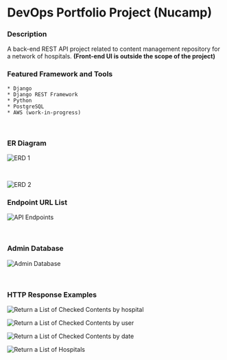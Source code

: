 # DevOps Portfolio Project (Nucamp)

### Description

A back-end REST API project related to content management repository for a network of hospitals.
**(Front-end UI is outside the scope of the project)**


### Featured Framework and Tools

    * Django 
    * Django REST Framework
    * Python
    * PostgreSQL
    * AWS (work-in-progress)
    
&nbsp;&nbsp;&nbsp;
### ER Diagram 
![ERD 1](file:///C:/Users/14159/Desktop/NucampFolder/Backend%20Python/3-DevOps/week2/Portfolio%20Project/ER%20Diagram/ERD_1.jpg)

&nbsp;&nbsp;&nbsp;

![ERD 2](file:///C:/Users/14159/Desktop/NucampFolder/Backend%20Python/3-DevOps/week2/Portfolio%20Project/ER%20Diagram/ERD_2.jpg)


### Endpoint URL List
![API Endpoints](../../week2/Portfolio%20Project/API%20Endpoints.jpg)

&nbsp;
### Admin Database
![Admin Database](../../week2/Portfolio%20Project/Admin%20Database.jpg)

&nbsp;
### HTTP Response Examples
![Return a List of Checked Contents by hospital](../../week2/Portfolio%20Project/HTTP%20Response%20Confirmations/GET_a%20list%20of%20COC%20by%20hospital.jpg)

![Return a List of Checked Contents by user](../../week2/Portfolio%20Project/HTTP%20Response%20Confirmations/GET_a%20list%20of%20COC%20by%20user.jpg)

![Return a List of Checked Contents by date](../../week2/Portfolio%20Project/HTTP%20Response%20Confirmations/GET_a%20list%20of%20COC%20by%20date.jpg)

![Return a List of Hospitals](../../week2/Portfolio%20Project/HTTP%20Response%20Confirmations/GET_a%20list%20of%20hospitals.jpg)

